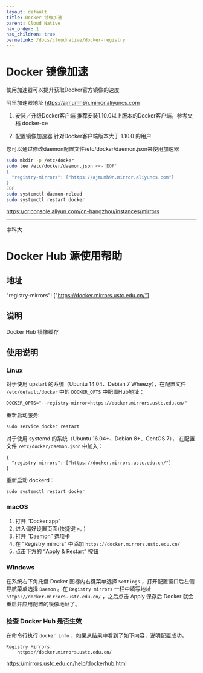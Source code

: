 ```yaml
---
layout: default
title: Docker 镜像加速
parent: Cloud Native
nav_order: 1
has_children: true
permalink: /docs/cloudnative/docker-registry
---
```


# Docker 镜像加速


使用加速器可以提升获取Docker官方镜像的速度

阿里加速器地址
https://ajmumh9n.mirror.aliyuncs.com

1. 安装／升级Docker客户端
推荐安装1.10.0以上版本的Docker客户端，参考文档 docker-ce

2. 配置镜像加速器
针对Docker客户端版本大于 1.10.0 的用户

您可以通过修改daemon配置文件/etc/docker/daemon.json来使用加速器


```bash
sudo mkdir -p /etc/docker
sudo tee /etc/docker/daemon.json <<-'EOF'
{
  "registry-mirrors": ["https://ajmumh9n.mirror.aliyuncs.com"]
}
EOF
sudo systemctl daemon-reload
sudo systemctl restart docker
```


https://cr.console.aliyun.com/cn-hangzhou/instances/mirrors

---

中科大

# Docker Hub 源使用帮助

## 地址

  "registry-mirrors": ["https://docker.mirrors.ustc.edu.cn/"]



## 说明

Docker Hub 镜像缓存

## 使用说明

### Linux

对于使用 upstart 的系统（Ubuntu 14.04、Debian 7 Wheezy），在配置文件 `/etc/default/docker` 中的 `DOCKER_OPTS` 中配置Hub地址：

```
DOCKER_OPTS="--registry-mirror=https://docker.mirrors.ustc.edu.cn/"
```

重新启动服务:

```
sudo service docker restart
```

对于使用 systemd 的系统（Ubuntu 16.04+、Debian 8+、CentOS 7）， 在配置文件 `/etc/docker/daemon.json` 中加入：

```
{
  "registry-mirrors": ["https://docker.mirrors.ustc.edu.cn/"]
}
```

重新启动 dockerd：

```
sudo systemctl restart docker
```

### macOS

1. 打开 “Docker.app”
2. 进入偏好设置页面(快捷键 `⌘,` )
3. 打开 “Daemon” 选项卡
4. 在 “Registry mirrors” 中添加 `https://docker.mirrors.ustc.edu.cn/`
5. 点击下方的 “Apply & Restart” 按钮

### Windows

在系统右下角托盘 Docker 图标内右键菜单选择 `Settings` ，打开配置窗口后左侧导航菜单选择 `Daemon` 。在 `Registry mirrors` 一栏中填写地址 `https://docker.mirrors.ustc.edu.cn/` ，之后点击 Apply 保存后 Docker 就会重启并应用配置的镜像地址了。

### 检查 Docker Hub 是否生效

在命令行执行 `docker info` ，如果从结果中看到了如下内容，说明配置成功。

```
Registry Mirrors:
    https://docker.mirrors.ustc.edu.cn/
```

https://mirrors.ustc.edu.cn/help/dockerhub.html